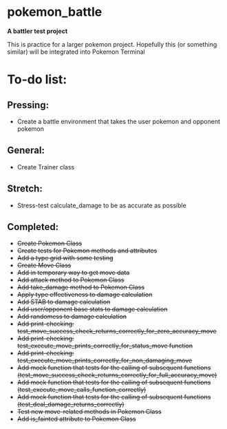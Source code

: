 # pokemon_battle
**A battler test project**

This is practice for a larger pokemon project. Hopefully this (or something similar) will be integrated into Pokemon Terminal

# To-do list:
## Pressing:
- Create a battle environment that takes the user pokemon and opponent pokemon

## General:
- Create Trainer class

## Stretch:
- Stress-test calculate_damage to be as accurate as possible

## Completed:
- ~~Create Pokemon Class~~
- ~~Create tests for Pokemon methods and attributes~~
- ~~Add a type grid with some testing~~
- ~~Create Move Class~~
- ~~Add in temporary way to get move data~~
- ~~Add attack method to Pokemon Class~~
- ~~Add take_damage method to Pokemon Class~~
- ~~Apply type effectiveness to damage calculation~~
- ~~Add STAB to damage calculation~~
- ~~Add user/opponent base stats to damage calculation~~
- ~~Add randomess to damage calculation~~
- ~~Add print-checking: test_move_success_check_returns_correctly_for_zero_accuracy_move~~
- ~~Add print-checking: test_execute_move_prints_correctly_for_status_move function~~
- ~~Add print-checking: test_execute_move_prints_correctly_for_non_damaging_move~~
- ~~Add mock function that tests for the calling of subsequent functions (test_move_success_check_returns_correctly_for_full_accuracy_move)~~
- ~~Add mock function that tests for the calling of subsequent functions (test_execute_move_calls_function_correctly)~~
- ~~Add mock function that tests for the calling of subsequent functions (test_deal_damage_returns_correctly)~~
- ~~Test new move-related methods in Pokemon Class~~
- ~~Add is_fainted attribute to Pokemon Class~~

